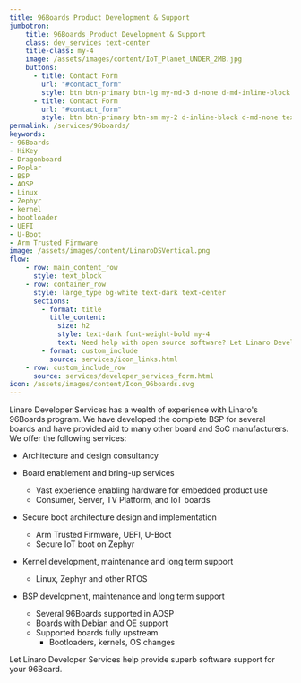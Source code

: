 ```yaml
---
title: 96Boards Product Development & Support
jumbotron:
    title: 96Boards Product Development & Support
    class: dev_services text-center
    title-class: my-4
    image: /assets/images/content/IoT_Planet_UNDER_2MB.jpg
    buttons:
      - title: Contact Form
        url: "#contact_form"
        style: btn btn-primary btn-lg my-md-3 d-none d-md-inline-block text-uppercase ds_contact_form_btn
      - title: Contact Form
        url: "#contact_form"
        style: btn btn-primary btn-sm my-2 d-inline-block d-md-none text-uppercase ds_contact_form_btn
permalink: /services/96boards/
keywords: 
- 96Boards
- HiKey
- Dragonboard
- Poplar
- BSP
- AOSP
- Linux
- Zephyr
- kernel
- bootloader
- UEFI
- U-Boot
- Arm Trusted Firmware
image: /assets/images/content/LinaroDSVertical.png
flow:
    - row: main_content_row
      style: text_block
    - row: container_row
      style: large_type bg-white text-dark text-center
      sections:
        - format: title
          title_content:
            size: h2
            style: text-dark font-weight-bold my-4
            text: Need help with open source software? Let Linaro Developer Services help you.
        - format: custom_include
          source: services/icon_links.html
    - row: custom_include_row
      source: services/developer_services_form.html
icon: /assets/images/content/Icon_96boards.svg
---
```

Linaro Developer Services has a wealth of experience with Linaro's 96Boards program.  We have developed the complete BSP for several boards and have provided aid to many other board and SoC manufacturers.  We offer the following services:

- Architecture and design consultancy
- Board enablement and bring-up services
  - Vast experience enabling hardware for embedded product use
  - Consumer, Server, TV Platform, and IoT boards

- Secure boot architecture design and implementation
  - Arm Trusted Firmware, UEFI, U-Boot
  - Secure IoT boot on Zephyr

- Kernel development, maintenance and long term support
  - Linux, Zephyr and other RTOS

- BSP development, maintenance and long term support
  - Several 96Boards supported in AOSP
  - Boards with Debian and OE support
  - Supported boards fully upstream
    - Bootloaders, kernels, OS changes

Let Linaro Developer Services help provide superb software support for your 96Board.
